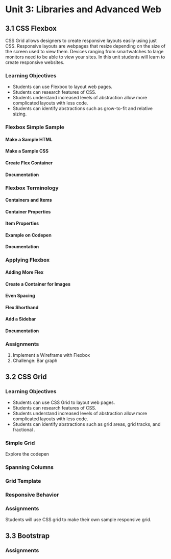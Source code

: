 # Unit 3: Libraries and Advanced Web

## 3.1 CSS Flexbox
CSS Grid allows designers to create responsive layouts easily using just CSS. Responsive layouts are webpages that resize depending on the size of the screen used to view them. Devices ranging from smartwatches to large monitors need to be able to view your sites. In this unit students will learn to create responsive websites. 
### Learning Objectives
* Students can use Flexbox to layout web pages.
* Students can research features of CSS.
* Students understand increased levels of abstraction allow more complicated layouts with less code.
* Students can identify abstractions such as grow-to-fit and relative sizing. 

### Flexbox Simple Sample
#### Make a Sample HTML
#### Make a Sample CSS
#### Create Flex Container
#### Documentation


### Flexbox Terminology
#### Containers and Items
#### Container Properties
#### Item Properties
#### Example on Codepen
#### Documentation

### Applying Flexbox
#### Adding More Flex
#### Create a Container for Images
#### Even Spacing
#### Flex Shorthand
#### Add a Sidebar
#### Documentation 

### Assignments
1. Implement a Wireframe with Flexbox
2. Challenge: Bar graph

## 3.2 CSS Grid
### Learning Objectives
* Students can use CSS Grid to layout web pages.
* Students can research features of CSS.
* Students understand increased levels of abstraction allow more complicated layouts with less code.
* Students can identify abstractions such as grid areas, grid tracks, and fractional . 
### Simple Grid
Explore the codepen 
### Spanning Columns
### Grid Template
### Responsive Behavior
### Assignments
Students will use CSS grid to make their own sample responsive grid. 
## 3.3 Bootstrap
### Assignments